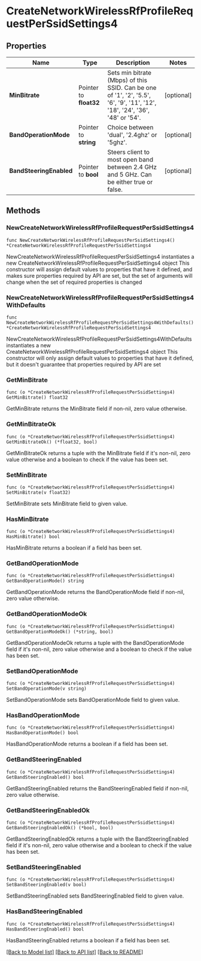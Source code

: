 # CreateNetworkWirelessRfProfileRequestPerSsidSettings4

## Properties

Name | Type | Description | Notes
------------ | ------------- | ------------- | -------------
**MinBitrate** | Pointer to **float32** | Sets min bitrate (Mbps) of this SSID. Can be one of &#39;1&#39;, &#39;2&#39;, &#39;5.5&#39;, &#39;6&#39;, &#39;9&#39;, &#39;11&#39;, &#39;12&#39;, &#39;18&#39;, &#39;24&#39;, &#39;36&#39;, &#39;48&#39; or &#39;54&#39;. | [optional] 
**BandOperationMode** | Pointer to **string** | Choice between &#39;dual&#39;, &#39;2.4ghz&#39; or &#39;5ghz&#39;. | [optional] 
**BandSteeringEnabled** | Pointer to **bool** | Steers client to most open band between 2.4 GHz and 5 GHz. Can be either true or false. | [optional] 

## Methods

### NewCreateNetworkWirelessRfProfileRequestPerSsidSettings4

`func NewCreateNetworkWirelessRfProfileRequestPerSsidSettings4() *CreateNetworkWirelessRfProfileRequestPerSsidSettings4`

NewCreateNetworkWirelessRfProfileRequestPerSsidSettings4 instantiates a new CreateNetworkWirelessRfProfileRequestPerSsidSettings4 object
This constructor will assign default values to properties that have it defined,
and makes sure properties required by API are set, but the set of arguments
will change when the set of required properties is changed

### NewCreateNetworkWirelessRfProfileRequestPerSsidSettings4WithDefaults

`func NewCreateNetworkWirelessRfProfileRequestPerSsidSettings4WithDefaults() *CreateNetworkWirelessRfProfileRequestPerSsidSettings4`

NewCreateNetworkWirelessRfProfileRequestPerSsidSettings4WithDefaults instantiates a new CreateNetworkWirelessRfProfileRequestPerSsidSettings4 object
This constructor will only assign default values to properties that have it defined,
but it doesn't guarantee that properties required by API are set

### GetMinBitrate

`func (o *CreateNetworkWirelessRfProfileRequestPerSsidSettings4) GetMinBitrate() float32`

GetMinBitrate returns the MinBitrate field if non-nil, zero value otherwise.

### GetMinBitrateOk

`func (o *CreateNetworkWirelessRfProfileRequestPerSsidSettings4) GetMinBitrateOk() (*float32, bool)`

GetMinBitrateOk returns a tuple with the MinBitrate field if it's non-nil, zero value otherwise
and a boolean to check if the value has been set.

### SetMinBitrate

`func (o *CreateNetworkWirelessRfProfileRequestPerSsidSettings4) SetMinBitrate(v float32)`

SetMinBitrate sets MinBitrate field to given value.

### HasMinBitrate

`func (o *CreateNetworkWirelessRfProfileRequestPerSsidSettings4) HasMinBitrate() bool`

HasMinBitrate returns a boolean if a field has been set.

### GetBandOperationMode

`func (o *CreateNetworkWirelessRfProfileRequestPerSsidSettings4) GetBandOperationMode() string`

GetBandOperationMode returns the BandOperationMode field if non-nil, zero value otherwise.

### GetBandOperationModeOk

`func (o *CreateNetworkWirelessRfProfileRequestPerSsidSettings4) GetBandOperationModeOk() (*string, bool)`

GetBandOperationModeOk returns a tuple with the BandOperationMode field if it's non-nil, zero value otherwise
and a boolean to check if the value has been set.

### SetBandOperationMode

`func (o *CreateNetworkWirelessRfProfileRequestPerSsidSettings4) SetBandOperationMode(v string)`

SetBandOperationMode sets BandOperationMode field to given value.

### HasBandOperationMode

`func (o *CreateNetworkWirelessRfProfileRequestPerSsidSettings4) HasBandOperationMode() bool`

HasBandOperationMode returns a boolean if a field has been set.

### GetBandSteeringEnabled

`func (o *CreateNetworkWirelessRfProfileRequestPerSsidSettings4) GetBandSteeringEnabled() bool`

GetBandSteeringEnabled returns the BandSteeringEnabled field if non-nil, zero value otherwise.

### GetBandSteeringEnabledOk

`func (o *CreateNetworkWirelessRfProfileRequestPerSsidSettings4) GetBandSteeringEnabledOk() (*bool, bool)`

GetBandSteeringEnabledOk returns a tuple with the BandSteeringEnabled field if it's non-nil, zero value otherwise
and a boolean to check if the value has been set.

### SetBandSteeringEnabled

`func (o *CreateNetworkWirelessRfProfileRequestPerSsidSettings4) SetBandSteeringEnabled(v bool)`

SetBandSteeringEnabled sets BandSteeringEnabled field to given value.

### HasBandSteeringEnabled

`func (o *CreateNetworkWirelessRfProfileRequestPerSsidSettings4) HasBandSteeringEnabled() bool`

HasBandSteeringEnabled returns a boolean if a field has been set.


[[Back to Model list]](../README.md#documentation-for-models) [[Back to API list]](../README.md#documentation-for-api-endpoints) [[Back to README]](../README.md)


